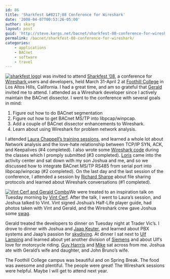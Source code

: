 ```yaml
---
id: 86
title: 'Sharkfest &#8217;08 Conference for Wireshark'
date: '2008-04-07T00:53:26-05:00'
author: skarg
layout: post
guid: 'http://steve.kargs.net/bacnet/sharkfest-08-conference-for-wireshark/'
permalink: /bacnet/sharkfest-08-conference-for-wireshark/
categories:
    - applications
    - BACnet
    - software
    - travel
---
```


[![sharkfest logo](http://steve.kargs.net/wp-content/uploads/2008/sharkfest08.gif)](http://steve.kargs.net/wp-content/uploads/2008/sharkfest08.gif)I was invited to attend [Sharkfest ’08](http://www.cacetech.com/SHARKFEST.08/), a conference for [Wireshark ](http://wireshark.org/)users and developers, held March 31-April 2 at [Foothill College](http://www.foothill.fhda.edu/) in Los Altos Hills, California. I had a great time, and am so grateful that [Gerald](http://en.wikipedia.org/wiki/Gerald_Combs) invited me to attend. I attended as a Wireshark developer since I actively maintain the BACnet dissector. I went to the conference with several goals in mind:

1. Figure out how to do BACnet segmentation
2. Figure out how to get BACnet MS/TP into libpcap/winpcap.
3. Add a couple of BACnet dissector enhancements to Wireshark.
4. Learn about using Wireshark for problem network analysis.

I attended [Laura Chappell’s training sessions](http://www.wiresharktraining.com/), and learned a whole lot about Network analysis and the love-hate relationship between TCP/IP SYN, ACK, and Keepalives (#4 completed). I also wrote some [Wireshark code](http://bugs.wireshark.org/bugzilla/show_bug.cgi?id=2404) during the classes which I promply submitted (#3 completed). [Loris](http://www.linkedin.com/pub/2/309/5b5) came into the activity center and sat down with my son Joshua and me, and so we discussed how to integrate BACnet MS/TP RS485 from serial port into libpcap/winpcap (#2 completed). On the last day and the last session of the conference, I attended a session by [Richard Sharpe](http://www.richardsharpe.com/) about file sharing protocols and learned about Wireshark conversations (#1 completed).

[![Vint Cerf and Gerald Combs](http://steve.kargs.net/wp-content/uploads/2008/thumbs/Vint_Gerald.jpg "Vint Cerf and Gerald Combs")](http://steve.kargs.net/wp-content/uploads/2008/Vint_Gerald.jpg)We were treated to an inspiration talk on Tuesday morning by [Vint Cerf](http://en.wikipedia.org/wiki/Vinton_Cerf). After the talk, I went to Laura’s session, and Joshua talked to Vint. Vint signed Joshua’s Half-Life player guide, had photos taken with Vint and Gerald, and the Wireshark crew gave Joshua some [swag](http://en.wikipedia.org/wiki/Promotional_item).

Gerald treated the developers to dinner on Tuesday night at Trader Vic’s. I drove to dinner with Joshua and [Jaap Keuter](http://www.linkedin.com/in/jaapkeuter), and learned about PBX systems and Jaap’s passion for [skydiving](http://www.xs4all.nl/~skydiver/). At dinner I sat next to [Ulf Lamping](http://wiki.wireshark.org/UlfLamping) and learned about yet another division of [Siemens](http://siemens.com/) and about Ulf’s love for motorcycle riding. [Guy Harrris](mailto:guy@alum.mit.edu) and [Mike](http://weblogs.java.net/blog/bondolo/) sat across from me. Joshua ate with Gerald’s wife and daughter, and John Bruno’s wife.

The Foothill College campus was beautiful and on Spring Break. The food was awesome and plentiful. The people were great! The Wireshark sessions were helpful. Maybe I will get to attend next year.